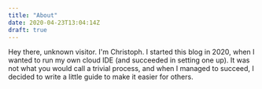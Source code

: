 ```yaml
---
title: "About"
date: 2020-04-23T13:04:14Z
draft: true
---
```


Hey there, unknown visitor. I'm Christoph. I started this blog in 2020, when I wanted to run my own cloud IDE (and succeeded in setting one up). It was not what you would call a trivial process, and when I managed to succeed, I decided to write a little guide to make it easier for others.

